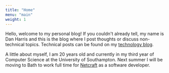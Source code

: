 ```yaml
---
title: "Home"
menu: "main"
weight: 1
---
```

Hello, welcome to my personal blog! If you couldn't already tell, my name is Dan Harris and this is the blog where I post thoughts or discuss non-technical topics. Technical posts can be found on my [technology blog](https://blog.danmharris.com).

A little about myself, I am 20 years old and currently in my third year of Computer Science at the University of Southampton. Next summer I will be
moving to Bath to work full time for [Netcraft](https://netcraft.com) as a software developer.
